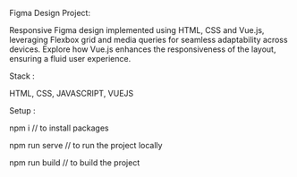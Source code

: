 Figma Design Project:

Responsive Figma design implemented using HTML, CSS and Vue.js, leveraging Flexbox grid and media queries for seamless adaptability across devices. Explore how Vue.js enhances the responsiveness of the layout, ensuring a fluid user experience.

Stack :

HTML, CSS, JAVASCRIPT, VUEJS

Setup :

npm i // to install packages

npm run serve // to run the project locally

npm run build // to build the project
